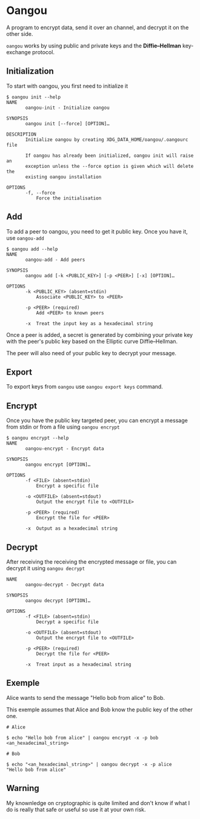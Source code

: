 # Oangou

A program to encrypt data, send it over an channel, and decrypt it on the other side.

`oangou` works by using public and private keys and the **Diffie–Hellman** key-exchange protocol.


## Initialization

To start with oangou, you first need to initialize it

```
$ oangou init --help
NAME
       oangou-init - Initialize oangou

SYNOPSIS
       oangou init [--force] [OPTION]…

DESCRIPTION
       Initialize oangou by creating XDG_DATA_HOME/oangou/.oangourc file

       If oangou has already been initialized, oangou init will raise an
       exception unless the --force option is given which will delete the
       existing oangou installation

OPTIONS
       -f, --force
           Force the initialisation
```

## Add

To add a peer to oangou, you need to get it public key. Once you have it, use `oangou-add`
```
$ oangou add --help
NAME
       oangou-add - Add peers

SYNOPSIS
       oangou add [-k <PUBLIC_KEY>] [-p <PEER>] [-x] [OPTION]…

OPTIONS
       -k <PUBLIC_KEY> (absent=stdin)
           Associate <PUBLIC_KEY> to <PEER>

       -p <PEER> (required)
           Add <PEER> to known peers

       -x  Treat the input key as a hexadecimal string
```

Once a peer is added, a secret is generated by combining your private key with the peer's public key based on the Elliptic curve Diffie–Hellman.

The peer will also need of your public key to decrypt your message.

## Export

To export keys from `oangou` use `oangou export keys` command.

## Encrypt

Once you have the public key targeted peer, you can encrypt a message from stdin or from a file using `oangou encrypt`

```
$ oangou encrypt --help
NAME
       oangou-encrypt - Encrypt data

SYNOPSIS
       oangou encrypt [OPTION]…

OPTIONS
       -f <FILE> (absent=stdin)
           Encrypt a specific file

       -o <OUTFILE> (absent=stdout)
           Output the encrypt file to <OUTFILE>

       -p <PEER> (required)
           Encrypt the file for <PEER>

       -x  Output as a hexadecimal string
```

## Decrypt

After receiving the receiving the encrypted message or file, you can decrypt it using `oangou decrypt`

```
NAME
       oangou-decrypt - Decrypt data

SYNOPSIS
       oangou decrypt [OPTION]…

OPTIONS
       -f <FILE> (absent=stdin)
           Decrypt a specific file

       -o <OUTFILE> (absent=stdout)
           Output the encrypt file to <OUTFILE>

       -p <PEER> (required)
           Decrypt the file for <PEER>

       -x  Treat input as a hexadecimal string
```

## Exemple

Alice wants to send the message "Hello bob from alice" to Bob.

This exemple assumes that Alice and Bob know the public key of the other one. 

```
# Alice 

$ echo "Hello bob from alice" | oangou encrypt -x -p bob
<an_hexadecimal_string>
```

```
# Bob

$ echo "<an_hexadecimal_string>" | oangou decrypt -x -p alice 
"Hello bob from alice"
```

## Warning

My knownledge on cryptographic is quite limited and don't know if what I do is really that safe or useful so use it at your own risk.

